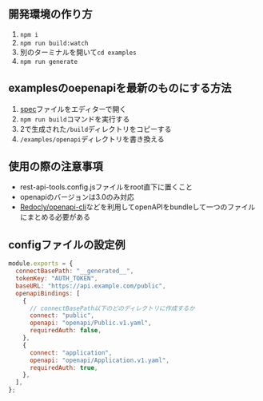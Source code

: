 ## 開発環境の作り方
1. `npm i`
2. `npm run build:watch`
3. 別のターミナルを開いて`cd examples`
4. `npm run generate`

## examplesのoepenapiを最新のものにする方法
1. [spec](https://github.com/simula-labs/prob-works_spec)ファイルをエディターで開く
2. `npm run build`コマンドを実行する
3. 2で生成された`/build`ディレクトリをコピーする
4. `/examples/openapi`ディレクトリを書き換える

## 使用の際の注意事項
- rest-api-tools.config.jsファイルをroot直下に置くこと
- openapiのバージョンは3.0のみ対応
- [Redocly/openapi-cli](https://github.com/Redocly/openapi-cli)などを利用してopenAPIをbundleして一つのファイルにまとめる必要がある

## configファイルの設定例
````javascript
module.exports = {
  connectBasePath: "__generated__",
  tokenKey: "AUTH_TOKEN",
  baseURL: "https://api.example.com/public",
  openapiBindings: [
    {
      // connectBasePath以下のどのディレクトリに作成するか
      connect: "public",
      openapi: "openapi/Public.v1.yaml",
      requiredAuth: false,
    },
    {
      connect: "application",
      openapi: "openapi/Application.v1.yaml",
      requiredAuth: true,
    },
  ],
};

````
